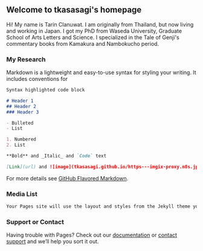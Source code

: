 ## Welcome to tkasasagi's homepage

Hi! My name is Tarin Clanuwat. I am originally from Thailand, but now living and working in Japan. I got my PhD from Waseda University, Graduate School of Arts Letters and Science. I specialized in the Tale of Genji's commentary books from Kamakura and Nambokucho period.

### My Research

Markdown is a lightweight and easy-to-use syntax for styling your writing. It includes conventions for

```markdown
Syntax highlighted code block

# Header 1
## Header 2
### Header 3

- Bulleted
- List

1. Numbered
2. List

**Bold** and _Italic_ and `Code` text

[Link](url) and ![image](tkasasagi.github.io/https---imgix-proxy.n8s.jp-DSXMZO6343248004092020000001-2.jpg)
```

For more details see [GitHub Flavored Markdown](https://guides.github.com/features/mastering-markdown/).

### Media List

```markdown
Your Pages site will use the layout and styles from the Jekyll theme you have selected in your [repository settings](https://github.com/tkasasagi/tkasasagi.github.io/settings). The name of this theme is saved in the Jekyll `_config.yml` configuration file.
```
### Support or Contact

Having trouble with Pages? Check out our [documentation](https://docs.github.com/categories/github-pages-basics/) or [contact support](https://github.com/contact) and we’ll help you sort it out.
